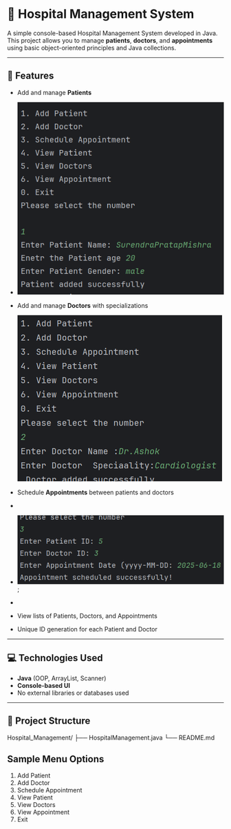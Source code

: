 
# 🏥 Hospital Management System

A simple console-based Hospital Management System developed in Java. This project allows you to manage **patients**, **doctors**, and **appointments** using basic object-oriented principles and Java collections.

---

## 📌 Features

- Add and manage **Patients**

- ![Add_Patient ](AddPatient.png)
  
- Add and manage **Doctors** with specializations
  
  ![Add_Dr](AddDr.png)
  
- Schedule **Appointments** between patients and doctors
- 
- ![Appointments](Appointment_Img.png);
- 
- View lists of Patients, Doctors, and Appointments
- Unique ID generation for each Patient and Doctor

---

## 💻 Technologies Used

- **Java** (OOP, ArrayList, Scanner)
- **Console-based UI**
- No external libraries or databases used

---

## 📂 Project Structure

Hospital_Management/
├── HospitalManagement.java
└── README.md


## Sample Menu Options

1. Add Patient
2. Add Doctor
3. Schedule Appointment
4. View Patient
5. View Doctors
6. View Appointment
0. Exit
